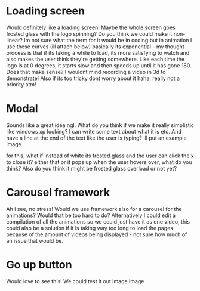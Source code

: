 # Loading screen
Would definitely like a loading screen! Maybe the whole screen goes frosted glass with the logo spinning? Do you think we could make it non-linear? Im not sure what the term for it would be in coding but in animation I use these curves (ill attach below) basically its exponential - my thought process is that if its taking a while to load, its more satisfying to watch and also makes the user think they're getting somewhere. Like each time the logo is at 0 degrees, it starts slow and then speeds up until it has gone 180. Does that make sense? I wouldnt mind recording a video in 3d to demonstrate! Also if its too tricky dont worry about it haha, really not a priority atm!

# Modal
Sounds like a great idea ngl. What do you think if we make it really simplistic like windows xp looking? I can write some text about what it is etc. And have a line at the end of the text like the user is typing? Ill put an example image.

for this, what if instead of white its frosted glass and the user can click the x to close it? either that or it pops up when the user hovers over, what do you think? Also do you think it might be frosted glass overload or not yet?

# Carousel framework
Ah i see, no stress! Would we use framework also for a carousel for the animations? Would that be too hard to do? Alternatively I could edit a compilation of all the animations so we could just have it as one video, this could also be a solution if it is taking way too long to load the pages because of the amount of videos being displayed - not sure how much of an issue that would be.

# Go up button
Would love to see this! We could test it out
Image
Image

